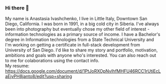 ### Hi there 👋

 My name is Anastasia Ivashchenko, I live in Little Italy, Downtown San Diego, California. I was born in 1991, in a big cold city
                            in Siberia.
                            I've always been into photography but eventually chose my other field of interest - information technologies as a
                            primary source of income.
                            I have a Bachelor's degree in Information technologies from a State Technical University and I'm working on getting a certificate in full-stack  development from University of San Diego.
                            I'd like to share my story and portfolio, motivation, ambitions and goals with anyone who's
                            interested. You can also
                            reach out to me for colaborations using the contact info. <br>
My resume: https://docs.google.com/document/d/1PtJoRXOpNvIhfMHFU46RCC1rUtiEcLaEjvPH8janto8/edit?usp=sharing
<!--
**anaiva27/anaiva27** is a ✨ _special_ ✨ repository because its `README.md` (this file) appears on your GitHub profile.

Here are some ideas to get you started:

- 🔭 I’m currently working on ...
- 🌱 I’m currently learning ...
- 👯 I’m looking to collaborate on ...
- 🤔 I’m looking for help with ...
- 💬 Ask me about ...
- 📫 How to reach me: ...
- 😄 Pronouns: ...
- ⚡ Fun fact: ...
-->
